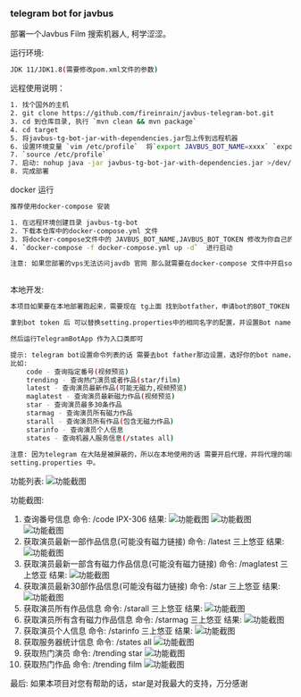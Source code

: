 ### telegram bot for javbus

部署一个Javbus Film 搜索机器人, 柯学涩涩。

运行环境:

```bash
JDK 11/JDK1.8(需要修改pom.xml文件的参数)
```

远程使用说明：

```bash
1. 找个国外的主机
2. git clone https://github.com/fireinrain/javbus-telegram-bot.git
3. cd 到仓库目录, 执行 `mvn clean && mvn package`
4. cd target
5. 将javbus-tg-bot-jar-with-dependencies.jar包上传到远程机器
6. 设置环境变量 `vim /etc/profile`  将`export JAVBUS_BOT_NAME=xxxx` `export JAVBUS_BOT_TOKEN=xxxx` 加入到行尾
7. `source /etc/profile`
7. 启动: nohup java -jar javbus-tg-bot-jar-with-dependencies.jar >/dev/null 2>&1 &
8. 完成部署
```

docker 运行

```bash
推荐使用docker-compose 安装

1. 在远程环境创建目录 javbus-tg-bot
2. 下载本仓库中的docker-compose.yml 文件
3. 将docker-compose文件中的 JAVBUS_BOT_NAME,JAVBUS_BOT_TOKEN 修改为你自己的参数
4. `docker-compose -f docker-compose.yml up -d`  进行启动

注意: 如果您部署的vps无法访问javdb 官网 那么就需要在docker-compose 文件中开启socks5 代理



```

本地开发:

```bash
本项目如果要在本地部署跑起来，需要现在 tg上面 找到botfather，申请bot的BOT_TOKEN

拿到bot token 后 可以替换setting.properties中的相同名字的配置，并设置Bot name

然后运行TelegramBotApp 作为入口类即可

提示: telegram bot设置命令列表的话 需要去bot father那边设置，选好你的bot name，然后将命令列表发给它
比如:
    code - 查询指定番号(视频预览)
    trending - 查询热门演员或者作品(star/film)
    latest - 查询演员最新作品(可能无磁力,视频预览)
    maglatest - 查询演员最新磁力作品(视频预览)
    star - 查询演员最多30条作品
    starmag - 查询演员所有磁力作品
    starall - 查询演员所有作品(包含无磁力作品)
    starinfo - 查询演员个人信息
    states - 查询机器人服务信息(/states all)
    
注意: 因为telegram 在大陆是被屏蔽的，所以在本地使用的话 需要开启代理，并将代理的端口设置到
setting.properties 中。

```

功能列表:
![功能截图](asserts/img.png)

功能截图:

1. 查询番号信息
   命令: /code IPX-306
   结果:
   ![功能截图](asserts/img_1.png)
   ![功能截图](asserts/img_2.png)
   ![功能截图](asserts/img_3.png)
2. 获取演员最新一部作品信息(可能没有磁力链接)
   命令: /latest 三上悠亚
   结果:
   ![功能截图](asserts/img_4.png)
3. 获取演员最新一部含有磁力作品信息(可能没有磁力链接)
   命令: /maglatest 三上悠亚
   结果:
   ![功能截图](asserts/img_5.png)
4. 获取演员最新30部作品信息(可能没有磁力链接)
   命令: /star 三上悠亚
   结果:
   ![功能截图](asserts/img_6.png)
5. 获取演员所有作品信息
   命令: /starall 三上悠亚
   结果:
   ![功能截图](asserts/img_7.png)
6. 获取演员所有含有磁力作品信息
   命令: /starmag 三上悠亚
   结果:
   ![功能截图](asserts/img_8.png)
7. 获取演员个人信息
   命令: /starinfo 三上悠亚
   结果:
   ![功能截图](asserts/img_9.png)
8. 获取服务器统计信息
   命令: /states all
   ![功能截图](asserts/img_10.png)
9. 获取热门演员
   命令: /trending star
   ![功能截图](asserts/img_11.png)
10. 获取热门作品
    命令: /trending film
    ![功能截图](asserts/img_12.png)

最后:
如果本项目对您有帮助的话，star是对我最大的支持，万分感谢